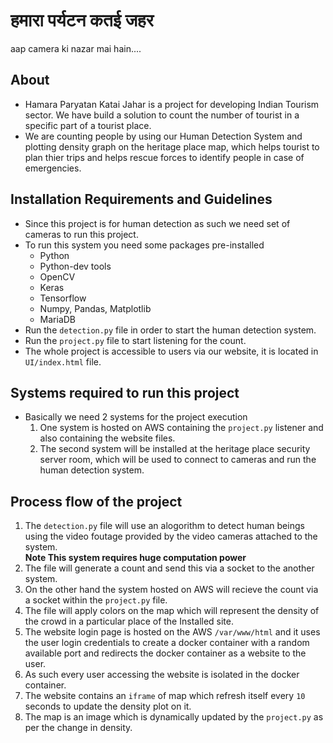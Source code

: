 # हमारा पर्यटन कतई जहर
aap camera ki nazar mai hain....

## About
* Hamara Paryatan Katai Jahar is a project for developing Indian Tourism sector. We have build a solution to count the number of tourist in a specific part of a tourist place.<br>
* We are counting people by using our Human Detection System and plotting density graph on the heritage place map, which helps tourist to plan thier trips and helps rescue forces to identify people in case of emergencies.

## Installation Requirements and Guidelines
* Since this project is for human detection as such we need set of cameras to run this project.
* To run this system you need some packages pre-installed
  * Python
  * Python-dev tools
  * OpenCV
  * Keras
  * Tensorflow
  * Numpy, Pandas, Matplotlib
  * MariaDB
* Run the ```detection.py``` file in order to start the human detection system.
* Run the ```project.py``` file to start listening for the count.
* The whole project is accessible to users via our website, it is located in ```UI/index.html``` file.

## Systems required to run this project
* Basically we need 2 systems for the project execution
  1. One system is hosted on AWS containing the ```project.py``` listener and also containing the website files.
  2. The second system will be installed at the heritage place security server room, which will be used to connect to cameras and run the human detection system.

## Process flow of the project
1.  The ```detection.py``` file will use an alogorithm to detect human beings using the video foutage provided by the video cameras attached to the system.
<br><b>Note This system requires huge computation power</b>
2. The file will generate a count and send this via a socket to the another system.
3. On the other hand the system hosted on AWS will recieve the count via a socket within the ```project.py``` file.
4. The file will apply colors on the map which will represent the density of the crowd in a particular place of the Installed site.
5. The website login page is hosted on the AWS ```/var/www/html``` and it uses the user login credentials to create a docker container with a random available port and redirects the docker container as a website to the user.
6. As such every user accessing the website is isolated in the docker container.
7. The website contains an ```iframe``` of map which refresh itself every ```10``` seconds to update the density plot on it.
8.  The map is an image which is dynamically updated by the ```project.py``` as per the change in density.

